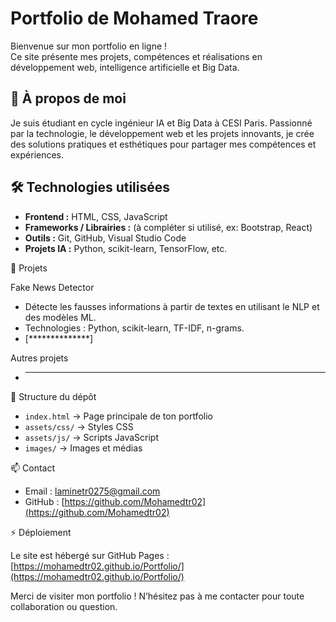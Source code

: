 # Portfolio de Mohamed Traore

Bienvenue sur mon portfolio en ligne !  
Ce site présente mes projets, compétences et réalisations en développement web, intelligence artificielle et Big Data.

## 🚀 À propos de moi

Je suis étudiant en cycle ingénieur IA et Big Data à CESI Paris. Passionné par la technologie, le développement web et les projets innovants, je crée des solutions pratiques et esthétiques pour partager mes compétences et expériences.

## 🛠 Technologies utilisées

- **Frontend :** HTML, CSS, JavaScript  
- **Frameworks / Librairies :** (à compléter si utilisé, ex: Bootstrap, React)  
- **Outils :** Git, GitHub, Visual Studio Code  
- **Projets IA :** Python, scikit-learn, TensorFlow, etc.  

💼 Projets

 Fake News Detector
- Détecte les fausses informations à partir de textes en utilisant le NLP et des modèles ML.
- Technologies : Python, scikit-learn, TF-IDF, n-grams.
- [**************]

Autres projets
- ******************************

📂 Structure du dépôt

- `index.html` → Page principale de ton portfolio  
- `assets/css/` → Styles CSS  
- `assets/js/` → Scripts JavaScript  
- `images/` → Images et médias  

📫 Contact

- Email : laminetr0275@gmail.com  
- GitHub : [https://github.com/Mohamedtr02](https://github.com/Mohamedtr02)

⚡ Déploiement

Le site est hébergé sur GitHub Pages :  
[https://mohamedtr02.github.io/Portfolio/](https://mohamedtr02.github.io/Portfolio/)

Merci de visiter mon portfolio ! N’hésitez pas à me contacter pour toute collaboration ou question.
